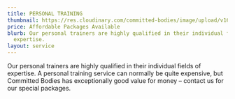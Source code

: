 ```yaml
---
title: PERSONAL TRAINING
thumbnail: https://res.cloudinary.com/committed-bodies/image/upload/v1642663481/services/personal-trainer-committed-bodies-gym-benoni.png
price: Affordable Packages Available
blurb: Our personal trainers are highly qualified in their individual fields of
  expertise.
layout: service
---
```

Our personal trainers are highly qualified in their individual fields of expertise. A personal training service can normally be quite expensive, but Committed Bodies has exceptionally good value for money – contact us for our special packages.